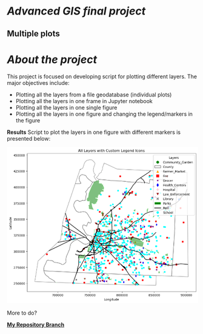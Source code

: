 # *Advanced GIS final project*
## **Multiple plots**

# ***About the project***
This project is focused on developing script for plotting different layers. The major objectives include:
- Plotting all the layers from a file geodatabase (individual plots)
- Plotting all the  layers in one frame in Jupyter notebook
- Plotting all the layers in one single figure
- Plotting all the layers in one figure and changing the legend/markers in the figure

**Results** 
Script to plot the layers in one figure with different markers is presented below:

![graphic](images/Project_plot.png)

More to do?



[**My Repository Branch**](https://github.com/KarinaAnzar/GIS_Plotting.git)
